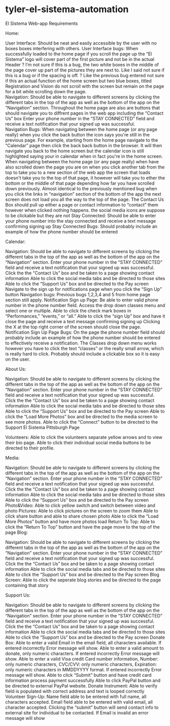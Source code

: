 # tyler-el-sistema-automation

El Sistema Web-app
Requirements

Home:

User Interface:
Should be neat and easily accessible by the user with no boxes boxes interfering with others.
User Interface bugs:
When successfully loaded to the home page if you scroll the page up the “El Sistema” logo will cover part of the first picture and not be in the actual Header
? I’m not sure if this is a bug, the two white boxes in the middle of the page cover up part of the pictures they are next to. Like I said not sure if this is a bug or if the spacing is off.
? Like the previous bug entered not sure if this an actual function of the home screen but two blue boxes, titled Registration and Vision do not scroll with the screen but remain on the page for a bit while scrolling down the page.  
Navigation: 
Should be able to navigate to different screens by clicking the different tabs in the top of the app as well as the bottom of the app on the “Navigation” section. 
Throughout the home page are also are buttons that should navigate you to diffrent pages in the web app including the “Contact Us” box
Enter your phone number in the “STAY CONNECTED” field and receive a text notification that your signed up was successful.   
Navigation Bugs:
When navigating between the home page (or any page really) when you click the back button the icon says you're still in the previous page. For example, starting from the home page navigate to the “Calendar” page then click the back back button in the browser. It will then navigate you back to the home screen but the calendar icon is still highlighted saying your in calendar when in fact you're in the home screen. 
When navigating between the home page (or any page really) when have also scrolled down the page you are on when you click another tab from the top to take you to a new section of the web app the screen that loads doesn't take you to the top of that page, it however will take you to ether the bottom or the middle of that page depending how far you have scrolled down previously.
 Almost identical to the previously mentioned bug when you click the links in “navigation” section of the bottom of the app the next screen does not load you all the way to the top of the page.
The Contact Us Box should pull up either a page or contact information to “contact” them however when clicked nothing happens.
 the social media icons are suppose to be clickable but they are not
Stay Connected:
Should be able to enter your phone number into the stay connected and receive a text message confirming signing up
Stay Connected Bugs:
Should probably include an example of how the phone number should be entered

Calendar:

Navigation:
Should be able to navigate to different screens by clicking the different tabs in the top of the app as well as the bottom of the app on the “Navigation” section. 
Enter your phone number in the “STAY CONNECTED” field and receive a text notification that your signed up was successful. 
Click the the “Contact Us” box and be taken to a page showing contact information 
Able to click the social media tabs and be directed to those sites  
Able to click the “Support Us” box and be directed to the Pay screen
Navigate to the sign up for notifications page when you click the “Sign Up” button
Navigation bugs:
Previous bugs 1,2,3,4 and 5 from home page section still apply.
Notification Sign up Page:
Be able to enter valid phone number in the phone number field. 
Access the drop down classes menu and select one or multiple. 
Able to click the check mark boxes in “Performances,” “events,” or “all.” 
Able to click the “sign Up” box and have it close the page and receive a text message confirming signing up 
Clicking the X at the top right corner of the screen should close the page.
Notification Sign Up Page Bugs:
On the page the phone number field should probably include an example of how the phone number should be entered to effectively receive a notification.
The Classes drop down menu works however you have to click the text “classes” or the really small arrow, which is really hard to click. Probably should include a clickable box so it is easy on the user.

About Us: 
 
Navigation:
Should be able to navigate to different screens by clicking the different tabs in the top of the app as well as the bottom of the app on the “Navigation” section. 
Enter your phone number in the “STAY CONNECTED” field and receive a text notification that your signed up was successful. 
Click the the “Contact Us” box and be taken to a page showing contact information 
Able to click the social media tabs and be directed to those sites  
Able to click the “Support Us” box and be directed to the Pay screen
Able to click the “Load More Photos” box and be directed to the media screen to see more photos.
Able to click the “Connect” button to be directed to the Support El Sistema Pittsburgh Page


Volunteers:
Able to click the volunteers separate yellow arrows and to view their bio page. 
Able to click their individual social media buttons to be directed to their profile.

Media:

Navigation:
Should be able to navigate to different screens by clicking the different tabs in the top of the app as well as the bottom of the app on the “Navigation” section. 
Enter your phone number in the “STAY CONNECTED” field and receive a text notification that your signed up was successful. 
Click the the “Contact Us” box and be taken to a page showing contact information 
Able to click the social media tabs and be directed to those sites  
Able to click the “Support Us” box and be directed to the Pay screen
Photo&Video:
Able to click yellow switch and switch between video and photo
Pictures: 
Able to click pictures on the screen to zoom them
Able to click share button and able to share chosen photo
Able to click the “Load More Photos” button and have more photos load
Return To Top:
Able to click the “Return To Top” button and have the page move to the top of the page
Blog:

Navigation:
Should be able to navigate to different screens by clicking the different tabs in the top of the app as well as the bottom of the app on the “Navigation” section. 
Enter your phone number in the “STAY CONNECTED” field and receive a text notification that your signed up was successful. 
Click the the “Contact Us” box and be taken to a page showing contact information 
Able to click the social media tabs and be directed to those sites  
Able to click the “Support Us” box and be directed to the Pay screen
Blog Screen:
Able to click the seperate blog stories and be directed to the page containing that story
  
Support Us:

Navigation:
Should be able to navigate to different screens by clicking the different tabs in the top of the app as well as the bottom of the app on the “Navigation” section. 
Enter your phone number in the “STAY CONNECTED” field and receive a text notification that your signed up was successful. 
Click the the “Contact Us” box and be taken to a page showing contact information 
Able to click the social media tabs and be directed to those sites  
Able to click the “Support Us” box and be directed to the Pay screen
Donate Box:
Able to enter a valid Email in the email field, all characters available. If entered incorrectly Error message will show.
Able to enter a valid amount to donate, only numeric characters. If entered incorrectly Error message will show.
Able to enter a valid Visa credit Card number information, Number: only numeric characters, CVC/CVV: only numeric characters, Expiration: only numeric characters in MMDDYYYY format. If entered incorrectly Error message will show.
Able to click “Submit” button and have credit card information process payment successfully
Able to click PayPal button and be directed to external PayPal website.
Donate Instrument:
Able to verify field is populated with correct address and text is looped correctly 
Volunteer Sign-Up:
Name field able to be entered with full name, all characters accepted.
Email field able to be entered with valid email, all character accepted.
Clicking the “submit” button will send contact info to external site for individual to be contacted.
If Email is invalid an error message will show 




 




